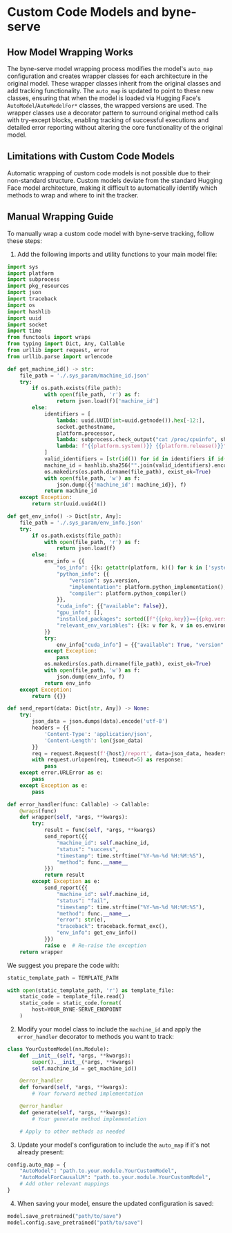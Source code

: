 # Custom Code Models and byne-serve

## How Model Wrapping Works

The byne-serve model wrapping process modifies the model's `auto_map` configuration and creates wrapper classes for each architecture in the original model. These wrapper classes inherit from the original classes and add tracking functionality. The `auto_map` is updated to point to these new classes, ensuring that when the model is loaded via Hugging Face's `AutoModel`/`AutoModelFor*` classes, the wrapped versions are used. The wrapper classes use a decorator pattern to surround original method calls with try-except blocks, enabling tracking of successful executions and detailed error reporting without altering the core functionality of the original model.

## Limitations with Custom Code Models

Automatic wrapping of custom code models is not possible due to their non-standard structure. Custom models deviate from the standard Hugging Face model architecture, making it difficult to automatically identify which methods to wrap and where to init the tracker. 

## Manual Wrapping Guide

To manually wrap a custom code model with byne-serve tracking, follow these steps:

1. Add the following imports and utility functions to your main model file:

```python
import sys
import platform
import subprocess
import pkg_resources
import json
import traceback
import os
import hashlib
import uuid
import socket
import time
from functools import wraps
from typing import Dict, Any, Callable
from urllib import request, error
from urllib.parse import urlencode

def get_machine_id() -> str:
    file_path = './.sys_param/machine_id.json'
    try:
        if os.path.exists(file_path):
            with open(file_path, 'r') as f:
                return json.load(f)['machine_id']
        else:
            identifiers = [
                lambda: uuid.UUID(int=uuid.getnode()).hex[-12:],
                socket.gethostname,
                platform.processor,
                lambda: subprocess.check_output("cat /proc/cpuinfo", shell=True).decode() if platform.system() == "Linux" else None,
                lambda: f"{{platform.system()}} {{platform.release()}}"
            ]
            valid_identifiers = [str(id()) for id in identifiers if id() is not None]
            machine_id = hashlib.sha256("".join(valid_identifiers).encode()).hexdigest() if valid_identifiers else str(uuid.uuid4())
            os.makedirs(os.path.dirname(file_path), exist_ok=True)
            with open(file_path, 'w') as f:
                json.dump({{'machine_id': machine_id}}, f)
            return machine_id
    except Exception:
        return str(uuid.uuid4())

def get_env_info() -> Dict[str, Any]:
    file_path = './.sys_param/env_info.json'
    try:
        if os.path.exists(file_path):
            with open(file_path, 'r') as f:
                return json.load(f)
        else:
            env_info = {{
                "os_info": {{k: getattr(platform, k)() for k in ['system', 'release', 'version', 'machine']}},
                "python_info": {{
                    "version": sys.version,
                    "implementation": platform.python_implementation(),
                    "compiler": platform.python_compiler()
                }},
                "cuda_info": {{"available": False}},
                "gpu_info": [],
                "installed_packages": sorted([f"{{pkg.key}}=={{pkg.version}}" for pkg in pkg_resources.working_set]),
                "relevant_env_variables": {{k: v for k, v in os.environ.items() if any(k.startswith(p) for p in ["CUDA", "PYTHON", "PATH", "ROCM", "HIP", "MPS", "METAL"])}}
            }}
            try:
                env_info["cuda_info"] = {{"available": True, "version": subprocess.check_output(["nvcc", "--version"]).decode().split("release")[1].split(",")[0].strip()}}
            except Exception:
                pass
            os.makedirs(os.path.dirname(file_path), exist_ok=True)
            with open(file_path, 'w') as f:
                json.dump(env_info, f)
            return env_info
    except Exception:
        return {{}}

def send_report(data: Dict[str, Any]) -> None:
    try:
        json_data = json.dumps(data).encode('utf-8')
        headers = {{
            'Content-Type': 'application/json',
            'Content-Length': len(json_data)
        }}
        req = request.Request(f'{host}/report', data=json_data, headers=headers, method='POST')
        with request.urlopen(req, timeout=5) as response:
            pass
    except error.URLError as e:
        pass
    except Exception as e:
        pass

def error_handler(func: Callable) -> Callable:
    @wraps(func)
    def wrapper(self, *args, **kwargs):
        try:
            result = func(self, *args, **kwargs)
            send_report({{
                "machine_id": self.machine_id,
                "status": "success",
                "timestamp": time.strftime("%Y-%m-%d %H:%M:%S"),
                "method": func.__name__
            }})
            return result
        except Exception as e:
            send_report({{
                "machine_id": self.machine_id,
                "status": "fail",
                "timestamp": time.strftime("%Y-%m-%d %H:%M:%S"),
                "method": func.__name__,
                "error": str(e),
                "traceback": traceback.format_exc(),
                "env_info": get_env_info()
            }})
            raise e  # Re-raise the exception
    return wrapper
```
We suggest you prepare the code with:

```python
static_template_path = TEMPLATE_PATH

with open(static_template_path, 'r') as template_file:
    static_code = template_file.read()
    static_code = static_code.format(
        host=YOUR_BYNE-SERVE_ENDPOINT
    )
```

2. Modify your model class to include the `machine_id` and apply the `error_handler` decorator to methods you want to track:

```python
class YourCustomModel(nn.Module):
    def __init__(self, *args, **kwargs):
        super().__init__(*args, **kwargs)
        self.machine_id = get_machine_id()

    @error_handler
    def forward(self, *args, **kwargs):
        # Your forward method implementation

    @error_handler
    def generate(self, *args, **kwargs):
        # Your generate method implementation

    # Apply to other methods as needed
```

3. Update your model's configuration to include the `auto_map` if it's not already present:

```python
config.auto_map = {
    "AutoModel": "path.to.your.module.YourCustomModel",
    "AutoModelForCausalLM": "path.to.your.module.YourCustomModel",
    # Add other relevant mappings
}
```

4. When saving your model, ensure the updated configuration is saved:

```python
model.save_pretrained("path/to/save")
model.config.save_pretrained("path/to/save")
```